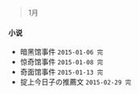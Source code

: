 > 1月

#### 小说

* 暗黑馆事件 `2015-01-06 完`
* 惊奇馆事件 `2015-01-08 完`
* 奇面馆事件 `2015-01-13 完`
* 掟上今日子の推薦文 `2015-02-29 完`

